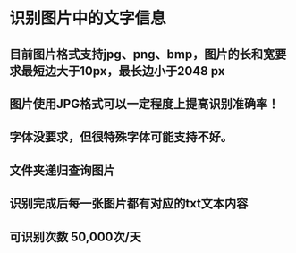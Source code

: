 # 识别图片中的文字信息

## 目前图片格式支持jpg、png、bmp，图片的长和宽要求最短边大于10px，最长边小于2048 px
## 图片使用JPG格式可以一定程度上提高识别准确率！

## 字体没要求，但很特殊字体可能支持不好。

## 文件夹递归查询图片

## 识别完成后每一张图片都有对应的txt文本内容

## 可识别次数 50,000次/天
